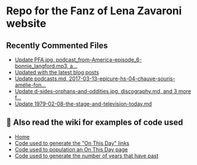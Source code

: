 # Repo for the Fanz of Lena Zavaroni website

## Recently Commented Files
<!-- BLOG-POST-LIST:START -->
- [Update PFA.jpg, podcast_from-America-episode_6-bonnie_langford.mp3, a…](https://github.com/FanzOfLenaZavaroni/fanzoflenazavaroni.github.io/commit/f5dbbc486a17baf7d38c24fb8e52b46a6086839d)
- [Updated with the latest blog posts](https://github.com/FanzOfLenaZavaroni/fanzoflenazavaroni.github.io/commit/8067379f76c920a7c68d1a54fc656aa6d4cf74ca)
- [Update podcasts.md, 2017-03-13-epicure-hs-04-chauve-souris-amélie-fon…](https://github.com/FanzOfLenaZavaroni/fanzoflenazavaroni.github.io/commit/8b808c96c05c61a7ee5ff3f64258606d50a76a8d)
- [Update d-sides-orphans-and-oddities.jpg, discography.md, and 3 more f…](https://github.com/FanzOfLenaZavaroni/fanzoflenazavaroni.github.io/commit/b5adf04834d025227c728cc9265321dbc12c775f)
- [Update 1979-02-08-the-stage-and-television-today.md](https://github.com/FanzOfLenaZavaroni/fanzoflenazavaroni.github.io/commit/eab4700c474b13ee3f1c23710a0b82fb8674c279)
<!-- BLOG-POST-LIST:END -->

## :notebook: Also read the wiki for examples of code used
* [Home](https://github.com/FanzOfLenaZavaroni/fanzoflenazavaroni.github.io/wiki)
* [Code used to generate the "On This Day" links](https://github.com/FanzOfLenaZavaroni/fanzoflenazavaroni.github.io/wiki/On-This-Day-Code)
* [Code used to population an On This Day page](https://github.com/FanzOfLenaZavaroni/fanzoflenazavaroni.github.io/wiki/Code-used-to-population-an-On-This-Day-page)
* [Code used to generate the number of years that have past](https://github.com/FanzOfLenaZavaroni/fanzoflenazavaroni.github.io/wiki/Number-of-years-gone-by-code)
